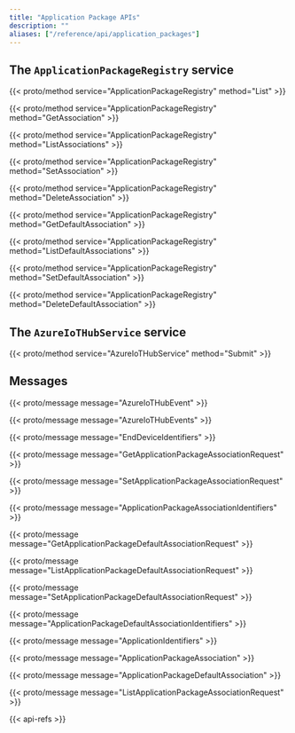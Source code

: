 ```yaml
---
title: "Application Package APIs"
description: ""
aliases: ["/reference/api/application_packages"]
---
```


<!--more-->

## The `ApplicationPackageRegistry` service

{{< proto/method service="ApplicationPackageRegistry" method="List" >}}

{{< proto/method service="ApplicationPackageRegistry" method="GetAssociation" >}}

{{< proto/method service="ApplicationPackageRegistry" method="ListAssociations" >}}

{{< proto/method service="ApplicationPackageRegistry" method="SetAssociation" >}}

{{< proto/method service="ApplicationPackageRegistry" method="DeleteAssociation" >}}

{{< proto/method service="ApplicationPackageRegistry" method="GetDefaultAssociation" >}}

{{< proto/method service="ApplicationPackageRegistry" method="ListDefaultAssociations" >}}

{{< proto/method service="ApplicationPackageRegistry" method="SetDefaultAssociation" >}}

{{< proto/method service="ApplicationPackageRegistry" method="DeleteDefaultAssociation" >}}

## The `AzureIoTHubService` service

{{< proto/method service="AzureIoTHubService" method="Submit" >}}

## Messages

{{< proto/message message="AzureIoTHubEvent" >}}

{{< proto/message message="AzureIoTHubEvents" >}}

{{< proto/message message="EndDeviceIdentifiers" >}}

{{< proto/message message="GetApplicationPackageAssociationRequest" >}}

{{< proto/message message="SetApplicationPackageAssociationRequest" >}}

{{< proto/message message="ApplicationPackageAssociationIdentifiers" >}}

{{< proto/message message="GetApplicationPackageDefaultAssociationRequest" >}}

{{< proto/message message="ListApplicationPackageDefaultAssociationRequest" >}}

{{< proto/message message="SetApplicationPackageDefaultAssociationRequest" >}}

{{< proto/message message="ApplicationPackageDefaultAssociationIdentifiers" >}}

{{< proto/message message="ApplicationIdentifiers" >}}

{{< proto/message message="ApplicationPackageAssociation" >}}

{{< proto/message message="ApplicationPackageDefaultAssociation" >}}

{{< proto/message message="ListApplicationPackageAssociationRequest" >}}

{{< api-refs >}}
